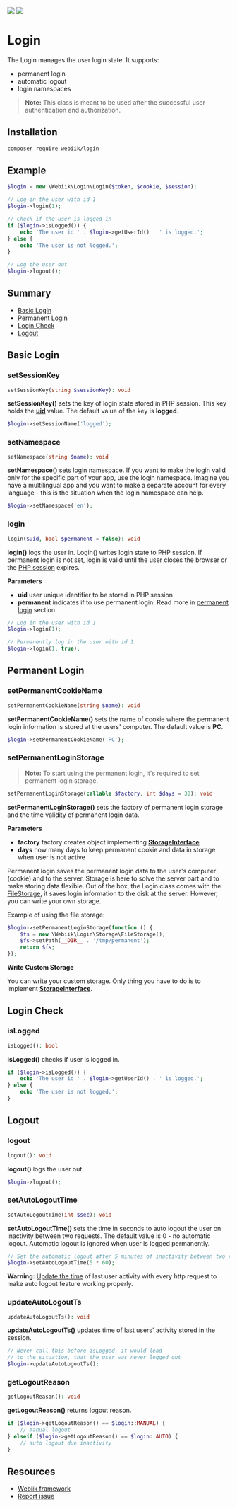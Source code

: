 <p align="left">
<img src="https://img.shields.io/packagist/l/webiik/webiik.svg"/>
<img src="https://img.shields.io/badge/dependencies-3-brightgreen.svg"/>
</p>

Login
=====
The Login manages the user login state. It supports:
* permanent login
* automatic logout
* login namespaces

> **Note:** This class is meant to be used after the successful user authentication and authorization.

Installation
------------
```bash
composer require webiik/login
```

Example
-------
```php
$login = new \Webiik\Login\Login($token, $cookie, $session);

// Log-in the user with id 1
$login->login(1);

// Check if the user is logged in 
if ($login->isLogged()) {
    echo 'The user id ' . $login->getUserId() . ' is logged.';
} else {
    echo 'The user is not logged.';
}

// Log the user out
$login->logout();
```

Summary
-------
* [Basic Login](#basic-login)
* [Permanent Login](#permanent-login)
* [Login Check](#login-check)
* [Logout](#logout)

Basic Login
-----------
### setSessionKey
```php
setSessionKey(string $sessionKey): void
```
**setSessionKey()** sets the key of login state stored in PHP session. This key holds the [**uid**](#login) value. The default value of the key is **logged**.
```php
$login->setSessionName('logged');
```

### setNamespace
```php
setNamespace(string $name): void
```
**setNamespace()** sets login namespace. If you want to make the login valid only for the specific part of your app, use the login namespace. Imagine you have a multilingual app and you want to make a separate account for every language - this is the situation when the login namespace can help.
```php
$login->setNamespace('en');
```

### login
```php
login($uid, bool $permanent = false): void
``` 
**login()** logs the user in. Login() writes login state to PHP session. If permanent login is not set, login is valid until the user closes the browser or the [PHP session][3] expires.

**Parameters**
* **uid** user unique identifier to be stored in PHP session
* **permanent** indicates if to use permanent login. Read more in [permanent login](#permanent-login) section.
```php
// Log in the user with id 1
$login->login(1);
```
```php
// Permanently log in the user with id 1
$login->login(1, true);
```

Permanent Login
---------------
### setPermanentCookieName
```php
setPermanentCookieName(string $name): void
```
**setPermanentCookieName()** sets the name of cookie where the permanent login information is stored at the users' computer. The default value is **PC**.
```php
$login->setPermanentCookieName('PC');
```

### setPermanentLoginStorage
>**Note:** To start using the permanent login, it's required to set permanent login storage. 
```php
setPermanentLoginStorage(callable $factory, int $days = 30): void
```
**setPermanentLoginStorage()** sets the factory of permanent login storage and the time validity of permanent login data.

**Parameters**
* **factory** factory creates object implementing **[StorageInterface](Storage/StorageInterface.php)**
* **days** how many days to keep permanent cookie and data in storage when user is not active
 
Permanent login saves the permanent login data to the user's computer (cookie) and to the server. Storage is here to solve the server part and to make storing data flexible. Out of the box, the Login class comes with the [FileStorage](Storage/FileStorage.php), it saves login information to the disk at the server. However, you can write your own storage.

Example of using the file storage:
```php
$login->setPermanentLoginStorage(function () {
    $fs = new \Webiik\Login\Storage\FileStorage();
    $fs->setPath(__DIR__ . '/tmp/permanent');
    return $fs;
});
```

**Write Custom Storage**

You can write your custom storage. Only thing you have to do is to implement **[StorageInterface](Storage/StorageInterface.php)**.

Login Check
-----------
### isLogged
```php
isLogged(): bool
```
**isLogged()** checks if user is logged in.
```php
if ($login->isLogged()) {
    echo 'The user id ' . $login->getUserId() . ' is logged.';
} else {
    echo 'The user is not logged.';
}
```

Logout
------
### logout 
```php
logout(): void
```
**logout()** logs the user out.
```php
$login->logout();
```

### setAutoLogoutTime
```php
setAutoLogoutTime(int $sec): void
```
**setAutoLogoutTime()** sets the time in seconds to auto logout the user on inactivity between two requests. The default value is 0 - no automatic logout. Automatic logout is ignored when user is logged permanently.
```php
// Set the automatic logout after 5 minutes of inactivity between two requests
$login->setAutoLogoutTime(5 * 60);
```
**Warning:** [Update the time](#updateautologoutts) of last user activity with every http request to make auto logout feature working properly.

### updateAutoLogoutTs
```php
updateAutoLogoutTs(): void
```
**updateAutoLogoutTs()** updates time of last users' activity stored in the session.
```php
// Never call this before isLogged, it would lead 
// to the situation, that the user was never logged out
$login->updateAutoLogoutTs();
```

### getLogoutReason 
```php
getLogoutReason(): void
```
**getLogoutReason()** returns logout reason.
```php
if ($login->getLogoutReason() == $login::MANUAL) {
    // manual logout
} elseif ($login->getLogoutReason() == $login::AUTO) {
    // auto logout due inactivity
}
```

Resources
---------
* [Webiik framework][1]
* [Report issue][2]

[1]: https://github.com/webiik/webiik
[2]: https://github.com/webiik/components/issues
[3]: https://github.com/webiik/webiik/blob/master/src/Webiik/Session/README.md